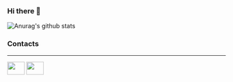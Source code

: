 ### Hi there 👋
![Anurag's github stats](https://github-readme-stats.vercel.app/api?username=AntonMZ&show_icons=true&hide_border=0)

### Contacts
<hr/>
<a href="https://t.me/AntonMZ" target="blank"><img align="center" src="https://cdn.jsdelivr.net/npm/simple-icons@3.0.1/icons/telegram.svg" height="30" width="40" /></a>
<a href="https://www.linkedin.com/in/amzheltyshev/" target="blank"><img align="center" src="https://cdn.jsdelivr.net/npm/simple-icons@3.0.1/icons/linkedin.svg" height="30" width="40" /></a>
